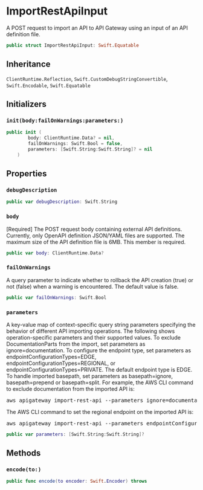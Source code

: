 # ImportRestApiInput

A POST request to import an API to API Gateway using an input of an API definition file.

``` swift
public struct ImportRestApiInput: Swift.Equatable 
```

## Inheritance

`ClientRuntime.Reflection`, `Swift.CustomDebugStringConvertible`, `Swift.Encodable`, `Swift.Equatable`

## Initializers

### `init(body:failOnWarnings:parameters:)`

``` swift
public init (
        body: ClientRuntime.Data? = nil,
        failOnWarnings: Swift.Bool = false,
        parameters: [Swift.String:Swift.String]? = nil
    )
```

## Properties

### `debugDescription`

``` swift
public var debugDescription: Swift.String 
```

### `body`

\[Required\] The POST request body containing external API definitions. Currently, only OpenAPI definition JSON/YAML files are supported. The maximum size of the API definition file is 6MB.
This member is required.

``` swift
public var body: ClientRuntime.Data?
```

### `failOnWarnings`

A query parameter to indicate whether to rollback the API creation (true) or not (false)
when a warning is encountered. The default value is false.

``` swift
public var failOnWarnings: Swift.Bool
```

### `parameters`

A key-value map of context-specific query string parameters specifying the behavior of different API importing operations. The following shows operation-specific parameters and their supported values.
To exclude DocumentationParts from the import, set parameters as ignore=documentation.
To configure the endpoint type, set parameters as endpointConfigurationTypes=EDGE, endpointConfigurationTypes=REGIONAL, or endpointConfigurationTypes=PRIVATE. The default endpoint type is EDGE.
To handle imported basepath, set parameters as basepath=ignore, basepath=prepend or basepath=split.
For example, the AWS CLI command to exclude documentation from the imported API is:​

<pre>aws apigateway import-rest-api --parameters ignore=documentation --body 'file:​///path/to/imported-api-body.json'</pre>

The AWS CLI command to set the regional endpoint on the imported API is:​

<pre>aws apigateway import-rest-api --parameters endpointConfigurationTypes=REGIONAL --body 'file:​///path/to/imported-api-body.json'</pre>

``` swift
public var parameters: [Swift.String:Swift.String]?
```

## Methods

### `encode(to:)`

``` swift
public func encode(to encoder: Swift.Encoder) throws 
```
